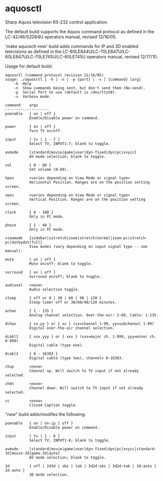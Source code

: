 aquosctl
========

Sharp Aquos television RS-232 control application.

The default build supports the Aquos command protocol as defined in the 
LC-42/46/52D64U operators manual, revised 12/16/05.

'make aquosctl-new' build adds commands for IP and 3D enabled 
televisions as defined in the 
LC-80LE844U/LC-70LE847U/LC-60LE847U/LC-70LE745U/LC-60LE745U operators 
manual, revised 12/17/10.

Usage for default build:

    aquosctl (command protocol revision 12/16/05)
    usage: ./aquosctl [ -h | -n | -p {port} | -v ] {command} [arg]
	    -h	Help
    	-n	Show commands being sent, but don't send them (No-send).
    	-p	Serial Port to use (default is /dev/ttyS0).
    	-v	Verbose mode.

    command    args
    --------------------
    poenable   { on | off }
               Enable/Disable power on command.

    power      { on | off }
               Turn TV on/off.

    input      [ tv | 1 - 7 ]
               Select TV, INPUT1-7; blank to toggle.

    avmode     [standard|movie|game|user|dyn-fixed|dyn|pc|xvycc]
               AV mode selection; blank to toggle.

    vol        { 0 - 60 }
               Set volume (0-60).

    hpos       <varies depending on View Mode or signal type>
               Horizontal Position. Ranges are on the position setting screen.

    vpos       <varies depending on View Mode or signal type>
               Vertical Position. Ranges are on the position setting screen.

    clock      { 0 - 180 }
               Only in PC mode.

    phase      { 1 - 40 }
               Only in PC mode.

    viewmode   {sidebar|sstretch|zoom|stretch|normal|zoom-pc|stretch-pc|dotbydot|full}
               View modes (vary depending on input signal type -- see manual).

    mute       [ on | off ]
               Mute on/off; blank to toggle.

    surround   [ on | off ]
               Surround on/off; blank to toggle.

    audiosel   <none>
               Audio selection toggle.

    sleep      { off or 0 | 30 | 60 | 90 | 120 }
               Sleep timer off or 30/60/90/120 minutes.

    achan      { 1 - 135 }
               Analog channel selection. Over-the-air: 2-69, Cable: 1-135.

    dchan      { xx.yy } or { xx } (xx=channel 1-99, yy=subchannel 1-99)
               Digital over-the-air channel selection.

    dcabl1     { xxx.yyy } or { xxx } (xxx=major ch. 1-999, yyy=minor ch. 0-999)
               Digital cable (type one).

    dcabl2     { 0 - 16383 }
               Digital cable (type two), channels 0-16383.

    chup       <none>
               Channel up. Will switch to TV input if not already selected.

    chdn       <none>
               Channel down. Will switch to TV input if not already selected.

    cc         <none>
               Closed Caption toggle.

"new" build adds/modifes the following:

    poenable   { on | on-ip | off }
               Enable/Disable power on command.

    input      [ tv | 1 - 8 ]
               Select TV, INPUT1-8; blank to toggle.

    avmode     [standard|movie|game|user|dyn-fixed|dyn|pc|xvycc|standard-3d|movie-3d|game-3d|auto]
               AV mode selection; blank to toggle.

	3d         { off | 2d3d | sbs | tab | 3d2d-sbs | 3d2d-tab | 3d-auto | 2d-auto }
               3D mode selection.
